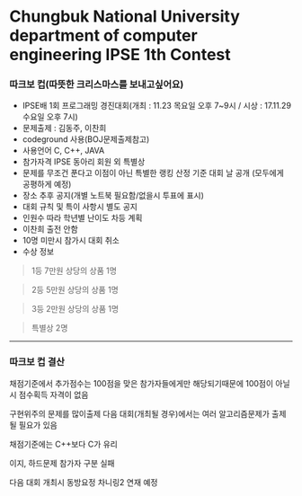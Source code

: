 # Chungbuk National University department of computer engineering IPSE 1th Contest

### 따크보 컵(따뜻한 크리스마스를 보내고싶어요)

- IPSE배 1회 프로그래밍 경진대회(개최 : 11.23 목요일 오후 7~9시 / 시상 : 17.11.29 수요일 오후 7시)
- 문제출제 : 김동주, 이찬희
- codeground 사용(BOJ문제출제참고)
- 사용언어 C, C++, JAVA
- 참가자격 IPSE 동아리 회원
  외 특별상
- 문제를 무조건 푼다고 이점이 아닌 특별한 랭킹 산정 기준 대회 날 공개
  (모두에게 공평하게 예정) 
- 장소 추후 공지(개별 노트북 필요함/없을시 투표에 표시)
- 대회 규칙 및 특이 사항시 별도 공지
- 인원수 따라 학년별 난이도 차등 계획
- 이찬희 출전 안함
- 10명 미만시 참가시 대회 취소
- 수상 정보
>1등 7만원 상당의 상품 1명

>2등 5만원 상당의 상품 1명

>3등 2만원 상당의 상품 1명

>특별상 2명
-----------------------------------------------------------------------------

### 따크보 컵 결산

채점기준에서 추가점수는 100점을 맞은 참가자들에게만 해당되기때문에 100점이 아닐시 점수획득 자격이 없음

구현위주의 문제를 많이출제 다음 대회(개최될 경우)에서는 여러 알고리즘문제가 출제될 필요가 있음

채점기준에는 C++보다 C가 유리

이지, 하드문제 참가자 구분 실패

다음 대회 개최시 동방요정 차니링2 연재 예정
 
